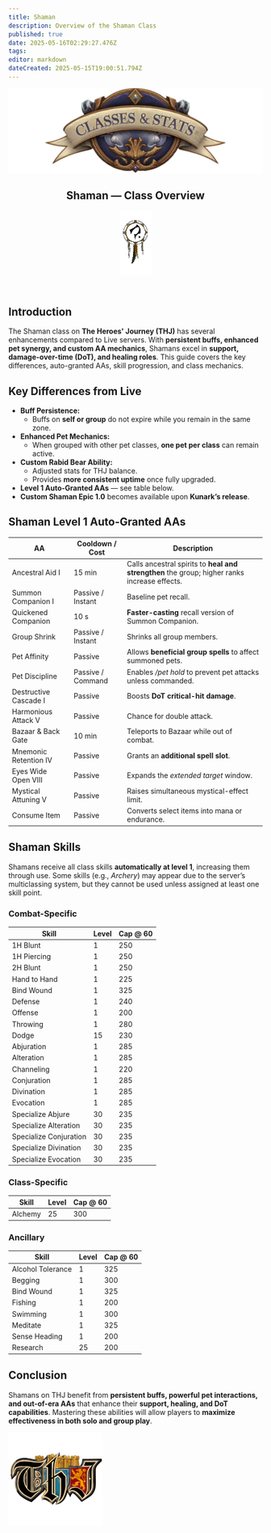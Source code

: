 ```yaml
---
title: Shaman
description: Overview of the Shaman Class
published: true
date: 2025-05-16T02:29:27.476Z
tags: 
editor: markdown
dateCreated: 2025-05-15T19:00:51.794Z
---
```


<article class="class-wrapper">
<header class="hero-card"><img src="/classes-and-abilities/statsandclasses.webp" alt="Classes & Stats Banner" class="hero-banner"><div class="title-card"><h1 class="hero-title"><span>Shaman — Class Overview</span></h1><img src="/shaman.gif" alt="Shaman Flair" class="class-gif"></div></header>
<section class="intro"><h2>Introduction</h2><p>The Shaman class on <strong>The Heroes' Journey (THJ)</strong> has several enhancements compared to Live servers. With <strong>persistent buffs, enhanced pet synergy, and custom AA mechanics</strong>, Shamans excel in <strong>support, damage-over-time (DoT), and healing roles</strong>. This guide covers the key differences, auto-granted AAs, skill progression, and class mechanics.</p></section>
<section class="differences"><h2>Key Differences from Live</h2><ul><li><strong>Buff Persistence:</strong><ul><li>Buffs on <strong>self or group</strong> do not expire while you remain in the same zone.</li></ul></li><li><strong>Enhanced Pet Mechanics:</strong><ul><li>When grouped with other pet classes, <strong>one pet per class</strong> can remain active.</li></ul></li><li><strong>Custom Rabid Bear Ability:</strong><ul><li>Adjusted stats for THJ balance.</li><li>Provides <strong>more consistent uptime</strong> once fully upgraded.</li></ul></li><li><strong>Level&nbsp;1 Auto-Granted AAs</strong> — see table below.</li><li><strong>Custom Shaman Epic&nbsp;1.0</strong> becomes available upon <strong>Kunark’s release</strong>.</li></ul></section>
<section class="abilities"><h2>Shaman Level 1 Auto-Granted AAs</h2><table class="aa-table"><thead><tr><th>AA</th><th>Cooldown / Cost</th><th>Description</th></tr></thead><tbody><tr><td>Ancestral Aid&nbsp;I</td><td>15&nbsp;min</td><td>Calls ancestral spirits to <strong>heal and strengthen</strong> the group; higher ranks increase effects.</td></tr><tr><td>Summon Companion&nbsp;I</td><td>Passive / Instant</td><td>Baseline pet recall.</td></tr><tr><td>Quickened Companion</td><td>10&nbsp;s</td><td><strong>Faster-casting</strong> recall version of Summon Companion.</td></tr><tr><td>Group Shrink</td><td>Passive / Instant</td><td>Shrinks all group members.</td></tr><tr><td>Pet Affinity</td><td>Passive</td><td>Allows <strong>beneficial group spells</strong> to affect summoned pets.</td></tr><tr><td>Pet Discipline</td><td>Passive / Command</td><td>Enables <em>/pet hold</em> to prevent pet attacks unless commanded.</td></tr><tr><td>Destructive Cascade&nbsp;I</td><td>Passive</td><td>Boosts <strong>DoT critical-hit damage</strong>.</td></tr><tr><td>Harmonious Attack&nbsp;V</td><td>Passive</td><td>Chance for double attack.</td></tr><tr><td>Bazaar &amp; Back Gate</td><td>10&nbsp;min</td><td>Teleports to Bazaar while out of combat.</td></tr><tr><td>Mnemonic Retention&nbsp;IV</td><td>Passive</td><td>Grants an <strong>additional spell slot</strong>.</td></tr><tr><td>Eyes Wide Open&nbsp;VIII</td><td>Passive</td><td>Expands the <em>extended target</em> window.</td></tr><tr><td>Mystical Attuning&nbsp;V</td><td>Passive</td><td>Raises simultaneous mystical-effect limit.</td></tr><tr><td>Consume Item</td><td>Passive</td><td>Converts select items into mana or endurance.</td></tr></tbody></table></section>
<section class="skills"><h2>Shaman Skills</h2><p>Shamans receive all class skills <strong>automatically at level&nbsp;1</strong>, increasing them through use. Some skills (e.g., <em>Archery</em>) may appear due to the server’s multiclassing system, but they cannot be used unless assigned at least one skill point.</p><h3>Combat-Specific</h3><table class="skill-table"><thead><tr><th>Skill</th><th>Level</th><th>Cap @ 60</th></tr></thead><tbody><tr><td>1H Blunt</td><td>1</td><td>250</td></tr><tr><td>1H Piercing</td><td>1</td><td>250</td></tr><tr><td>2H Blunt</td><td>1</td><td>250</td></tr><tr><td>Hand to Hand</td><td>1</td><td>225</td></tr><tr><td>Bind Wound</td><td>1</td><td>325</td></tr><tr><td>Defense</td><td>1</td><td>240</td></tr><tr><td>Offense</td><td>1</td><td>200</td></tr><tr><td>Throwing</td><td>1</td><td>280</td></tr><tr><td>Dodge</td><td>15</td><td>230</td></tr><tr><td>Abjuration</td><td>1</td><td>285</td></tr><tr><td>Alteration</td><td>1</td><td>285</td></tr><tr><td>Channeling</td><td>1</td><td>220</td></tr><tr><td>Conjuration</td><td>1</td><td>285</td></tr><tr><td>Divination</td><td>1</td><td>285</td></tr><tr><td>Evocation</td><td>1</td><td>285</td></tr><tr><td>Specialize Abjure</td><td>30</td><td>235</td></tr><tr><td>Specialize Alteration</td><td>30</td><td>235</td></tr><tr><td>Specialize Conjuration</td><td>30</td><td>235</td></tr><tr><td>Specialize Divination</td><td>30</td><td>235</td></tr><tr><td>Specialize Evocation</td><td>30</td><td>235</td></tr></tbody></table><h3>Class-Specific</h3><table class="skill-table"><thead><tr><th>Skill</th><th>Level</th><th>Cap @ 60</th></tr></thead><tbody><tr><td>Alchemy</td><td>25</td><td>300</td></tr></tbody></table><h3>Ancillary</h3><table class="skill-table"><thead><tr><th>Skill</th><th>Level</th><th>Cap @ 60</th></tr></thead><tbody><tr><td>Alcohol Tolerance</td><td>1</td><td>325</td></tr><tr><td>Begging</td><td>1</td><td>300</td></tr><tr><td>Bind Wound</td><td>1</td><td>325</td></tr><tr><td>Fishing</td><td>1</td><td>200</td></tr><tr><td>Swimming</td><td>1</td><td>300</td></tr><tr><td>Meditate</td><td>1</td><td>325</td></tr><tr><td>Sense Heading</td><td>1</td><td>200</td></tr><tr><td>Research</td><td>25</td><td>200</td></tr></tbody></table></section>
<section class="conclusion"><h2>Conclusion</h2><p>Shamans on THJ benefit from <strong>persistent buffs, powerful pet interactions, and out-of-era AAs</strong> that enhance their <strong>support, healing, and DoT capabilities</strong>. Mastering these abilities will allow players to <strong>maximize effectiveness in both solo and group play</strong>.</p></section>
<img src="/pagebreak2.webp" alt="Page Break" class="page-break">
</article>
